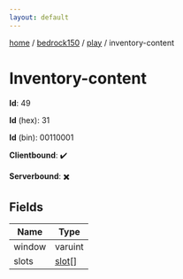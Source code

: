 ```yaml
---
layout: default
---
```


[home](/)  /  [bedrock150](/protocol/bedrock150)  /  [play](/protocol/bedrock150/play)  /  inventory-content

# Inventory-content

**Id**: 49

**Id** (hex): 31

**Id** (bin): 00110001

**Clientbound**: ✔️

**Serverbound**: ✖️

## Fields

Name | Type
---|---
window | varuint
slots | [slot](/protocol/bedrock150/types/slot)[]

